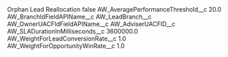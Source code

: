 <?xml version="1.0" encoding="UTF-8"?>
<CustomMetadata xmlns="http://soap.sforce.com/2006/04/metadata" xmlns:xsi="http://www.w3.org/2001/XMLSchema-instance" xmlns:xsd="http://www.w3.org/2001/XMLSchema">
    <label>Orphan Lead Reallocation</label>
    <protected>false</protected>
    <values>
        <field>AW_AveragePerformanceThreshold__c</field>
        <value xsi:type="xsd:double">20.0</value>
    </values>
    <values>
        <field>AW_BranchIdFieldAPIName__c</field>
        <value xsi:type="xsd:string">AW_LeadBranch__c</value>
    </values>
    <values>
        <field>AW_OwnerUACFIdFieldAPIName__c</field>
        <value xsi:type="xsd:string">AW_AdviserUACFID__c</value>
    </values>
    <values>
        <field>AW_SLADurationInMilliseconds__c</field>
        <value xsi:type="xsd:double">3600000.0</value>
    </values>
    <values>
        <field>AW_WeightForLeadConversionRate__c</field>
        <value xsi:type="xsd:double">1.0</value>
    </values>
    <values>
        <field>AW_WeightForOpportunityWinRate__c</field>
        <value xsi:type="xsd:double">1.0</value>
    </values>
</CustomMetadata>

